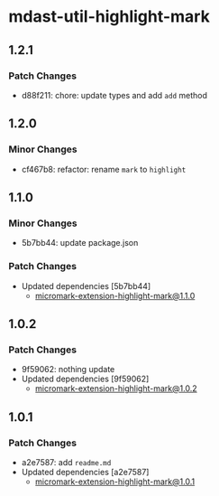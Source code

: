 # mdast-util-highlight-mark

## 1.2.1

### Patch Changes

- d88f211: chore: update types and add `add` method

## 1.2.0

### Minor Changes

- cf467b8: refactor: rename `mark` to `highlight`

## 1.1.0

### Minor Changes

- 5b7bb44: update package.json

### Patch Changes

- Updated dependencies [5b7bb44]
  - micromark-extension-highlight-mark@1.1.0

## 1.0.2

### Patch Changes

- 9f59062: nothing update
- Updated dependencies [9f59062]
  - micromark-extension-highlight-mark@1.0.2

## 1.0.1

### Patch Changes

- a2e7587: add `readme.md`
- Updated dependencies [a2e7587]
  - micromark-extension-highlight-mark@1.0.1
